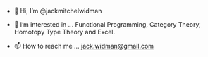 - 👋 Hi, I’m @jackmitchelwidman
- 👀 I’m interested in ...  Functional Programming, Category Theory, Homotopy Type Theory and Excel.

- 📫 How to reach me ...  jack.widman@gmail.com

<!---
jackmitchelwidman/jackmitchelwidman is a ✨ special ✨ repository because its `README.md` (this file) appears on your GitHub profile.
You can click the Preview link to take a look at your changes.
--->
